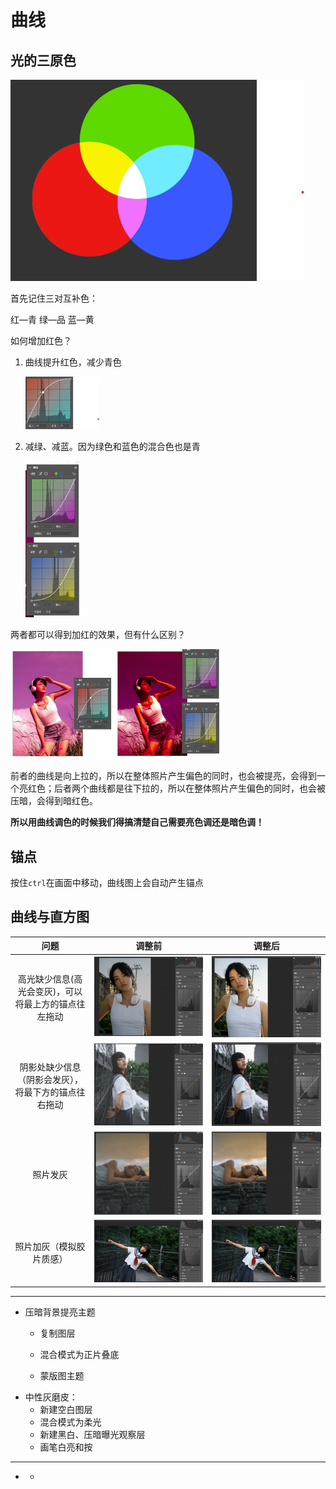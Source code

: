 # 曲线

## 光的三原色

<img src="image/光的三原色.png" alt="光的三原色" style="zoom:50%;" />

首先记住三对互补色：

红—青   绿—品   蓝—黄

如何增加红色？

1. 曲线提升红色，减少青色

   <img src="image/减青加红.png" alt="减青加红" style="zoom:33%;" />

2. 减绿、减蓝。因为绿色和蓝色的混合色也是青

   <img src="image/增加红色.png" alt="增加红色" style="zoom:33%;" />

两者都可以得到加红的效果，但有什么区别？

<img src="image/两者对比.png" alt="两者对比" style="zoom: 33%;" />

前者的曲线是向上拉的，所以在整体照片产生偏色的同时，也会被提亮，会得到一个亮红色；后者两个曲线都是往下拉的，所以在整体照片产生偏色的同时，也会被压暗，会得到暗红色。

**所以用曲线调色的时候我们得搞清楚自己需要亮色调还是暗色调！**

## 锚点

按住`ctrl`在画面中移动，曲线图上会自动产生锚点

## 曲线与直方图

|                         问题                         |                            调整前                            |                            调整后                            |
| :--------------------------------------------------: | :----------------------------------------------------------: | :----------------------------------------------------------: |
| 高光缺少信息(高光会变灰)，可以将最上方的锚点往左拖动 | <img src="image/高光缺少信息.png" alt="高光缺少信息" style="zoom: 67%;" /> | <img src="image/高光缺少信息2.png" alt="高光缺少信息2" style="zoom: 67%;" /> |
| 阴影处缺少信息（阴影会发灰），将最下方的锚点往右拖动 | <img src="image/阴影缺少细节.png" alt="阴影缺少细节" style="zoom: 67%;" /> | <img src="image/阴影缺少细节2.png" alt="阴影缺少细节2" style="zoom: 67%;" /> |
|                       照片发灰                       | <img src="image/照片发灰.png" alt="照片发灰" style="zoom: 67%;" /> | <img src="image/照片发灰2.png" alt="照片发灰2" style="zoom: 67%;" /> |
|               照片加灰（模拟胶片质感）               | <img src="image/照片加灰.png" alt="照片加灰" style="zoom: 67%;" /> | <img src="image/照片加灰.png" alt="照片加灰" style="zoom: 67%;" /> |

---

- 压暗背景提亮主题
  - 复制图层

  - 混合模式为正片叠底

  - 蒙版图主题
- 中性灰磨皮：
  - 新建空白图层
  - 混合模式为柔光
  - 新建黑白、压暗曝光观察层
  - 画笔白亮和按

---





- - 
